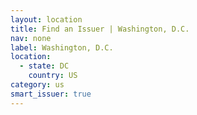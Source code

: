 ```yaml
---
layout: location
title: Find an Issuer | Washington, D.C.
nav: none
label: Washington, D.C.
location:
  - state: DC
    country: US
category: us
smart_issuer: true
---
```

